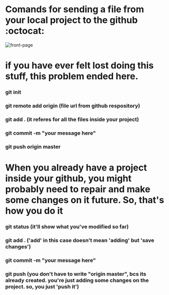 # Comands for sending a file from your local project to the github :octocat:	
![front-page](https://github.com/Deividev365/git-commands/blob/master/git.webp)
# if you have ever felt lost doing this stuff, this problem ended here.

### git init
### git remote add origin (file url from github respository)
### git add . (it referes for all the files inside your project)
### git commit -m "your message here"
### git push origin master 

# When you already have a project inside your github, you might probably need to repair and make some changes on it future. So, that's how you do it

### git status (it'll show what you've modified so far)
### git add . ('add' in this case doesn't mean 'adding' but 'save changes')
### git commit -m "your message here"
### git push (you don't have to write "origin master", bcs its already created. you're just adding some changes on the project. so, you just 'push it')

